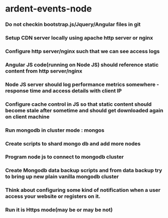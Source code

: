 # ardent-events-node

### Do not checkin bootstrap.js/Jquery/Angular files in git

### Setup CDN server locally using apache http server or nginx

### Configure http server/nginx such that we can see access logs
 
### Angular JS code(running on Node JS) should reference static content from  http server/nginx

### Node JS server should log performance metrics somewhere - response time and access details with client IP

### Configure cache control in JS so that static content should become stale after sometime and should get downloaded again on client machine
 
### Run mongodb in cluster mode : mongos
 
### Create scripts to shard mongo db and add more nodes

### Program node js to connect to mongodb cluster

### Create Mongodb data backup scripts and from data backup try to bring up new plain vanilla mongodb cluster 

### Think about configuring some kind of notification when a user access your website or registers on it.

### Run it is Https mode(may be or may be not)




